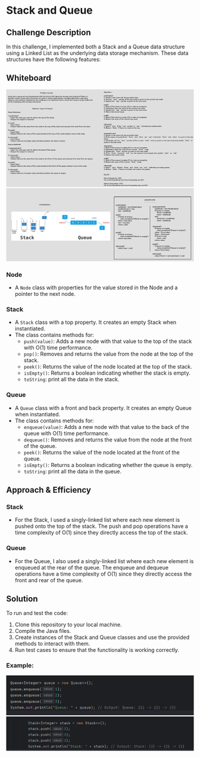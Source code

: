 # Stack and Queue

## Challenge Description
In this challenge, I implemented both a Stack and a Queue data structure using a Linked List as the underlying data storage mechanism. These data structures have the following features:


## Whiteboard

![Whiteboard 1](assets/stack&queue%201.png)
![Whiteboard 2](assets/stack&queue%202.png)

### Node
- A `Node` class with properties for the value stored in the Node and a pointer to the next node.

### Stack
- A `Stack` class with a top property. It creates an empty Stack when instantiated.
- The class contains methods for:
    - `push(value)`: Adds a new node with that value to the top of the stack with O(1) time performance.
    - `pop()`: Removes and returns the value from the node at the top of the stack.
    - `peek()`: Returns the value of the node located at the top of the stack.
    - `isEmpty()`: Returns a boolean indicating whether the stack is empty.
    - `toString`: print all the data in the stack.

### Queue
- A `Queue` class with a front and back property. It creates an empty Queue when instantiated.
- The class contains methods for:
    - `enqueue(value)`: Adds a new node with that value to the back of the queue with O(1) time performance.
    - `dequeue()`: Removes and returns the value from the node at the front of the queue.
    - `peek()`: Returns the value of the node located at the front of the queue.
    - `isEmpty()`: Returns a boolean indicating whether the queue is empty.
    - `toString`: print all the data in the queue.


## Approach & Efficiency
### Stack
- For the Stack, I used a singly-linked list where each new element is pushed onto the top of the stack. The push and pop operations have a time complexity of O(1) since they directly access the top of the stack.

### Queue
- For the Queue, I also used a singly-linked list where each new element is enqueued at the rear of the queue. The enqueue and dequeue operations have a time complexity of O(1) since they directly access the front and rear of the queue.

## Solution
To run and test the code:

1. Clone this repository to your local machine.
2. Compile the Java files.
3. Create instances of the Stack and Queue classes and use the provided methods to interact with them.
4. Run test cases to ensure that the functionality is working correctly.

### Example:

![queueOutput](assets/queueOutput.png)
![stackOutput](assets/stackOutput.png)